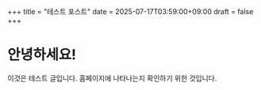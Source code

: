 +++ 
title = "테스트 포스트" 
date = 2025-07-17T03:59:00+09:00 
draft = false 
+++ 

# 안녕하세요! 

이것은 테스트 글입니다. 홈페이지에 나타나는지 확인하기 위한 것입니다.